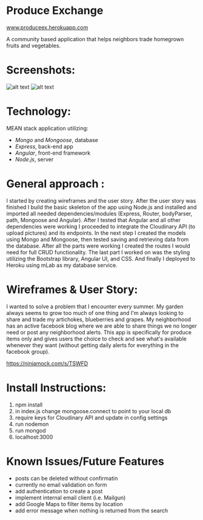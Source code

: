 # Produce Exchange
www.produceex.herokuapp.com

A community based application that helps neighbors trade homegrown fruits and vegetables. 

# Screenshots:

![alt text](http://res.cloudinary.com/dia36odnd/image/upload/v1465583662/Screen_Shot_2016-06-10_at_9.38.30_AM_clc5wl.png "Landing page")
![alt text](http://res.cloudinary.com/dia36odnd/image/upload/v1465583652/Screen_Shot_2016-06-10_at_9.39.25_AM_ffzx7u.png "create a post")

# Technology:

MEAN stack application utilizing: 

* *Mongo* and *Mongoose*, database 
* *Express*, back-end app
* *Angular*, front-end framework 
* *Node.js*, server


# General approach :
I started by creating wireframes and the user story. After the user story was finished I build the basic skeleton of the app using Node.js and installed and imported all needed dependencies/modules (Express, Router, bodyParser, path, Mongoose and Angular). After I tested that Angular and all other dependencies were working I proceeded to integrate the Cloudinary API (to upload pictures) and its endpoints. In the next step I created the models using Mongo and Mongoose, then tested saving and retrieving data from the database. After all the parts were working I created the routes I would need for full CRUD functionality. The last part I worked on was the styling utilizing the Bootstrap library, Angular UI, and CSS. 
And finally I deployed to Heroku using mLab as my database service.

# Wireframes & User Story:
 I wanted to solve a problem that I encounter every summer. My garden always seems to grow too much of one thing and I'm always looking to share and trade my artichokes, blueberries and grapes. My neighborhood has an active facebook blog where we are able to share things we no longer need or post any neighborhood alerts. This app is specifically for produce items only and gives users the choice to check and see what's available whenever they want (without getting daily alerts for everything in the facebook group).

https://ninjamock.com/s/TSWFD

# Install Instructions:
1. npm install
2. in index.js change mongoose.connect to point to your local db
3. require keys for Cloudinary API and update in config settings
4. run nodemon
5. run mongod 
6. localhost:3000

# Known Issues/Future Features
* posts can be deleted without confirmatin
* currently no email validation on form
* add authentication to create a post
* implement internal email client (i.e. Mailgun)
* add Google Maps to filter items by location
* add error message when nothing is returned from the search

